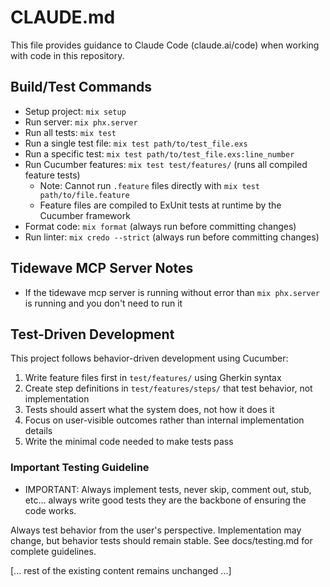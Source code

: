 # CLAUDE.md

This file provides guidance to Claude Code (claude.ai/code) when working with code in this repository.

## Build/Test Commands

- Setup project: `mix setup`
- Run server: `mix phx.server`
- Run all tests: `mix test`
- Run a single test file: `mix test path/to/test_file.exs`
- Run a specific test: `mix test path/to/test_file.exs:line_number`
- Run Cucumber features: `mix test test/features/` (runs all compiled feature tests)
  - Note: Cannot run `.feature` files directly with `mix test path/to/file.feature`
  - Feature files are compiled to ExUnit tests at runtime by the Cucumber framework
- Format code: `mix format` (always run before committing changes)
- Run linter: `mix credo --strict` (always run before committing changes)

## Tidewave MCP Server Notes

- If the tidewave mcp server is running without error than `mix phx.server` is running and you don't need to run it

## Test-Driven Development

This project follows behavior-driven development using Cucumber:
1. Write feature files first in `test/features/` using Gherkin syntax
2. Create step definitions in `test/features/steps/` that test behavior, not implementation
3. Tests should assert what the system does, not how it does it
4. Focus on user-visible outcomes rather than internal implementation details
5. Write the minimal code needed to make tests pass

### Important Testing Guideline

- IMPORTANT: Always implement tests, never skip, comment out, stub, etc... always write good tests they are the backbone of ensuring the code works.

Always test behavior from the user's perspective. Implementation may change, but behavior
tests should remain stable. See docs/testing.md for complete guidelines.

[... rest of the existing content remains unchanged ...]